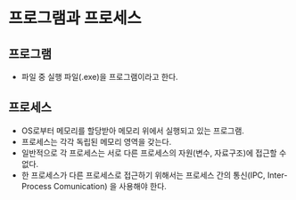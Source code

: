 # 프로그램과 프로세스
## 프로그램
- 파일 중 실행 파일(.exe)을 프로그램이라고 한다.

## 프로세스
- OS로부터 메모리를 할당받아 메모리 위에서 실행되고 있는 프로그램.
- 프로세스는 각각 독립된 메모리 영역을 갖는다.
- 일반적으로 각 프로세스는 서로 다른 프로세스의 자원(변수, 자료구조)에 접근할 수 없다.
- 한 프로세스가 다른 프로세스로 접근하기 위해서는 프로세스 간의 통신(IPC, Inter-Process Comunication)
  을 사용해야 한다.

